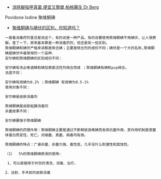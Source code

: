 - [消除腳指甲真菌,便宜又簡單,柏格醫生 Dr Berg](https://www.youtube.com/watch?v=4tVbxYt86QY)

Povidone Iodine 聚维酮碘

- [聚维酮碘与碘伏的区别，你知道吗？](https://www.chemicalbook.com/NewsInfo_18148.htm)

```
一直看消毒药剂里总是说这个，有的说是一种产品，有的说要使用聚维酮碘不用碘伏，让人很费解。查了一下，原来基本算是一种消毒药剂，但还是有一些区别。
聚维酮碘和碘伏严格来讲都是络合碘；主要是络合剂的成份不同；碘伏是一个大的名称,聚维酮碘是碘伏中最常用的一个品种.
安尔碘和聚维酮碘的区别成份不同：

安尔碘有洗必泰酒精和碘加表面活性剂络合而成 ；聚维酮碘有碘和pvp络合。
浓度不同：

安尔碘有效碘为0.2% ；聚维酮碘 有效碘为0.5-1%
使用对象不同：

安尔碘是皮肤消毒剂                                   

聚维酮碘是皮肤粘膜消毒剂
杀菌效果不同：

安尔碘要强于聚维酮碘

聚维酮碘的药理作用：聚维酮碘主要是通过不断释放游离碘而发挥抗菌作用，其作用机制是使菌体蛋白质变性、死亡。对细菌、真菌、病毒均有效。   

聚维酮碘的特点：广谱杀菌、杀菌力强、毒性低，几乎没什么刺激性和腐蚀性。  

（1）  5%的聚维酮碘原液的使用:

 1、可以直接用于外伤的清洗、消毒、治疗。

2、注射、手术前的皮肤消毒

```
